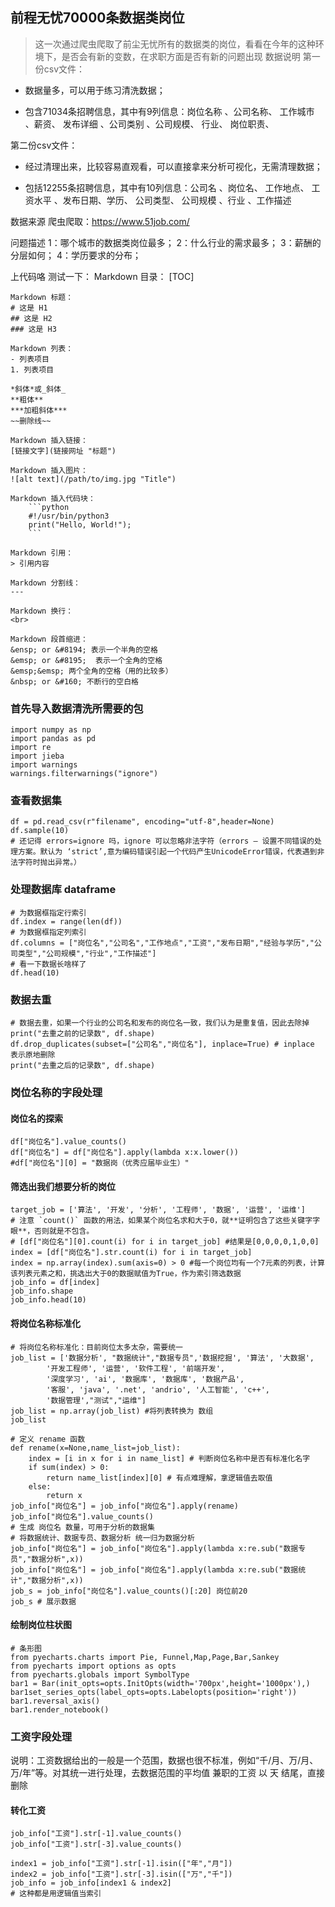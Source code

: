 ## 前程无忧70000条数据类岗位
>这一次通过爬虫爬取了前尘无忧所有的数据类的岗位，看看在今年的这种环境下，是否会有新的变数，在求职方面是否有新的问题出现
数据说明
第一份csv文件：

- 数据量多，可以用于练习清洗数据；

- 包含71034条招聘信息，其中有9列信息：岗位名称 、公司名称、 工作城市 、薪资、 发布详细 、公司类别 、公司规模、 行业、 岗位职责、

第二份csv文件：

- 经过清理出来，比较容易直观看，可以直接拿来分析可视化，无需清理数据；

- 包括12255条招聘信息，其中有10列信息：公司名 、岗位名、 工作地点、 工资水平 、发布日期、学历、 公司类型、 公司规模 、行业 、工作描述

数据来源
爬虫爬取：https://www.51job.com/

问题描述
1：哪个城市的数据类岗位最多；
2：什么行业的需求最多；
3：薪酬的分层如何；
4：学历要求的分布；


上代码咯
测试一下：
    Markdown 目录：
    [TOC]

    Markdown 标题：
    # 这是 H1
    ## 这是 H2
    ### 这是 H3

    Markdown 列表：
    - 列表项目
    1. 列表项目

    *斜体*或_斜体_
    **粗体**
    ***加粗斜体***
    ~~删除线~~

```
Markdown 插入链接：
[链接文字](链接网址 "标题")

Markdown 插入图片：
![alt text](/path/to/img.jpg "Title")

Markdown 插入代码块：
    ```python
    #!/usr/bin/python3
    print("Hello, World!");
    ```

Markdown 引用：
> 引用内容

Markdown 分割线：
---

Markdown 换行：
<br>

Markdown 段首缩进：
&ensp; or &#8194; 表示一个半角的空格
&emsp; or &#8195;  表示一个全角的空格
&emsp;&emsp; 两个全角的空格（用的比较多）
&nbsp; or &#160; 不断行的空白格  
```


### 首先导入数据清洗所需要的包
    import numpy as np
    import pandas as pd
    import re
    import jieba
    import warnings
    warnings.filterwarnings("ignore")
### 查看数据集
    df = pd.read_csv(r"filename", encoding="utf-8",header=None)
    df.sample(10)
    # 还记得 errors=ignore 吗，ignore 可以忽略非法字符（errors – 设置不同错误的处理方案。默认为 ‘strict’,意为编码错误引起一个代码产生UnicodeError错误，代表遇到非法字符时抛出异常。）
### 处理数据库 dataframe
    # 为数据框指定行索引
    df.index = range(len(df))
    # 为数据框指定列索引
    df.columns = ["岗位名","公司名","工作地点","工资","发布日期","经验与学历","公司类型","公司规模","行业","工作描述"]
    # 看一下数据长啥样了
    df.head(10)
### 数据去重
    # 数据去重，如果一个行业的公司名和发布的岗位名一致，我们认为是重复值，因此去除掉
    print("去重之前的记录数", df.shape)
    df.drop_duplicates(subset=["公司名","岗位名"], inplace=True) # inplace 表示原地删除
    print("去重之后的记录数", df.shape)
    
### 岗位名称的字段处理
#### 岗位名的探索
    df["岗位名"].value_counts()
    df["岗位名"] = df["岗位名"].apply(lambda x:x.lower())
    #df["岗位名"][0] = "数据岗（优秀应届毕业生）"
#### 筛选出我们想要分析的岗位
    target_job = ['算法', '开发', '分析', '工程师', '数据', '运营', '运维']
    # 注意 `count()` 函数的用法，如果某个岗位名求和大于0，就**证明包含了这些关键字字眼**，否则就是不包含。
    # [df["岗位名"][0].count(i) for i in target_job] #结果是[0,0,0,0,1,0,0]
    index = [df["岗位名"].str.count(i) for i in target_job]
    index = np.array(index).sum(axis=0) > 0 #每一个岗位均有一个7元素的列表，计算该列表元素之和，挑选出大于0的数据赋值为True，作为索引筛选数据
    job_info = df[index]
    job_info.shape
    job_info.head(10)
#### 将岗位名称标准化
    # 将岗位名称标准化：目前岗位太多太杂，需要统一
    job_list = ['数据分析', "数据统计","数据专员",'数据挖掘', '算法', '大数据',
            '开发工程师', '运营', '软件工程', '前端开发',
            '深度学习', 'ai', '数据库', '数据库', '数据产品',
            '客服', 'java', '.net', 'andrio', '人工智能', 'c++',
            '数据管理',"测试","运维"]
    job_list = np.array(job_list) #将列表转换为 数组
    job_list
    
    # 定义 rename 函数
    def rename(x=None,name_list=job_list):
        index = [i in x for i in name_list] # 判断岗位名称中是否有标准化名字
        if sum(index) > 0:
            return name_list[index][0] # 有点难理解，拿逻辑值去取值
        else:
            return x
    job_info["岗位名"] = job_info["岗位名"].apply(rename)
    job_info["岗位名"].value_counts()
    # 生成 岗位名 数量，可用于分析的数据集
    # 将数据统计、数据专员、数据分析 统一归为数据分析
    job_info["岗位名"] = job_info["岗位名"].apply(lambda x:re.sub("数据专员","数据分析",x))
    job_info["岗位名"] = job_info["岗位名"].apply(lambda x:re.sub("数据统计","数据分析",x))
    job_s = job_info["岗位名"].value_counts()[:20] 岗位前20
    job_s # 展示数据
    
#### 绘制岗位柱状图
    # 条形图
    from pyecharts.charts import Pie, Funnel,Map,Page,Bar,Sankey
    from pyecharts import options as opts
    from pyecharts.globals import SymbolType
    bar1 = Bar(init_opts=opts.InitOpts(width='700px',height='1000px'),)
    bar1set_series_opts(label_opts=opts.Labelopts(position='right'))
    bar1.reversal_axis()
    bar1.render_notebook()
    
    
### 工资字段处理
说明：工资数据给出的一般是一个范围，数据也很不标准，例如“千/月、万/月、万/年”等。对其统一进行处理，去数据范围的平均值
兼职的工资 以 天 结尾，直接删除
#### 转化工资
    job_info["工资"].str[-1].value_counts()
    job_info["工资"].str[-3].value_counts()
    
    index1 = job_info["工资"].str[-1].isin(["年","月"])
    index2 = job_info["工资"].str[-3].isin(["万","千"])
    job_info = job_info[index1 & index2]
    # 这种都是用逻辑值当索引
    
